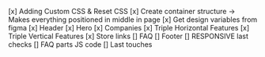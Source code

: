 [x] Adding Custom CSS & Reset CSS
[x] Create container structure -> Makes everything positioned in middle in page
[x] Get design variables from figma
[x] Header
[x] Hero
[x] Companies
[x] Triple Horizontal Features
[x] Triple Vertical Features
[x] Store links
[] FAQ
[] Footer
[] RESPONSIVE last checks
[] FAQ parts JS code
[] Last touches
